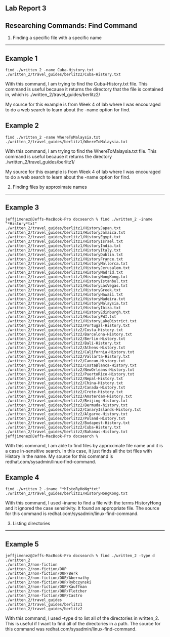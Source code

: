 Lab Report 3
---
Researching  Commands:  Find Command
---

1) Finding a specific file with a specific name
---
Example 1
---
```
find ./written_2 -name Cuba-History.txt
./written_2/travel_guides/berlitz2/Cuba-History.txt
```
With this command, I am trying to find the Cuba-History.txt file. This command is useful because it returns the directory that the file is contained in, which is ./written_2/travel_guides/berlitz2/

My source for this example is from Week 4 of lab where I was encouraged to do a web search to learn about the -name option for find.


Example 2
---
```
find ./written_2 -name WhereToMalaysia.txt
./written_2/travel_guides/berlitz1/WhereToMalaysia.txt
```
With this command, I am trying to find the WhereToMalaysia.txt file. This command is useful because it returns the directory ./written_2/travel_guides/berlitz1/

My source for this example is from Week 4 of lab where I was encouraged to do a web search to learn about the -name option for find.

2) Finding files by approximate names

---

Example 3
---
```
jeffjimenez@Jeffs-MacBook-Pro docsearch % find ./written_2 -iname "*History*txt"
./written_2/travel_guides/berlitz1/HistoryJapan.txt
./written_2/travel_guides/berlitz1/HistoryJamaica.txt
./written_2/travel_guides/berlitz1/HistoryEgypt.txt
./written_2/travel_guides/berlitz1/HistoryIsrael.txt
./written_2/travel_guides/berlitz1/HistoryIndia.txt
./written_2/travel_guides/berlitz1/HistoryItaly.txt
./written_2/travel_guides/berlitz1/HistoryDublin.txt
./written_2/travel_guides/berlitz1/HistoryFrance.txt
./written_2/travel_guides/berlitz1/HistoryMallorca.txt
./written_2/travel_guides/berlitz1/HistoryJerusalem.txt
./written_2/travel_guides/berlitz1/HistoryMadrid.txt
./written_2/travel_guides/berlitz1/HistoryHongKong.txt
./written_2/travel_guides/berlitz1/HistoryIstanbul.txt
./written_2/travel_guides/berlitz1/HistoryLasVegas.txt
./written_2/travel_guides/berlitz1/HistoryGreek.txt
./written_2/travel_guides/berlitz1/HistoryHawaii.txt
./written_2/travel_guides/berlitz1/HistoryMadeira.txt
./written_2/travel_guides/berlitz1/HistoryMalaysia.txt
./written_2/travel_guides/berlitz1/HistoryIbiza.txt
./written_2/travel_guides/berlitz1/HistoryEdinburgh.txt
./written_2/travel_guides/berlitz1/HistoryFWI.txt
./written_2/travel_guides/berlitz1/HistoryLakeDistrict.txt
./written_2/travel_guides/berlitz2/Portugal-History.txt
./written_2/travel_guides/berlitz2/Costa-History.txt
./written_2/travel_guides/berlitz2/Barcelona-History.txt
./written_2/travel_guides/berlitz2/Berlin-History.txt
./written_2/travel_guides/berlitz2/Bali-History.txt
./written_2/travel_guides/berlitz2/Athens-History.txt
./written_2/travel_guides/berlitz2/California-History.txt
./written_2/travel_guides/berlitz2/Vallarta-History.txt
./written_2/travel_guides/berlitz2/Cancun-History.txt
./written_2/travel_guides/berlitz2/CostaBlanca-History.txt
./written_2/travel_guides/berlitz2/NewOrleans-History.txt
./written_2/travel_guides/berlitz2/PuertoRico-History.txt
./written_2/travel_guides/berlitz2/Nepal-History.txt
./written_2/travel_guides/berlitz2/China-History.txt
./written_2/travel_guides/berlitz2/Canada-History.txt
./written_2/travel_guides/berlitz2/Crete-History.txt
./written_2/travel_guides/berlitz2/Amsterdam-History.txt
./written_2/travel_guides/berlitz2/Beijing-History.txt
./written_2/travel_guides/berlitz2/Bermuda-history.txt
./written_2/travel_guides/berlitz2/CanaryIslands-History.txt
./written_2/travel_guides/berlitz2/Algarve-History.txt
./written_2/travel_guides/berlitz2/Poland-History.txt
./written_2/travel_guides/berlitz2/Budapest-History.txt
./written_2/travel_guides/berlitz2/Cuba-History.txt
./written_2/travel_guides/berlitz2/Bahamas-History.txt
jeffjimenez@Jeffs-MacBook-Pro docsearch % 
```
With this command, I am able to find files by approximate file name and it is a case in-sensitive search. In this case, it just finds all the txt files with History in the name. My source for this command is redhat.com/sysadmin/linux-find-command.


Example 4
---

```
find ./written_2 -iname "*hIstoRyHoNg*txt"
./written_2/travel_guides/berlitz1/HistoryHongKong.txt
```
With this command, I used -iname to find a file with the terms HistoryHong and it ignored the case sensitivity. It found an appropriate file. The source for this command is redhat.com/sysadmin/linux-find-command.

3) Listing directories
---


Example 5
---
```
jeffjimenez@Jeffs-MacBook-Pro docsearch % find ./written_2 -type d
./written_2
./written_2/non-fiction
./written_2/non-fiction/OUP
./written_2/non-fiction/OUP/Berk
./written_2/non-fiction/OUP/Abernathy
./written_2/non-fiction/OUP/Rybczynski
./written_2/non-fiction/OUP/Kauffman
./written_2/non-fiction/OUP/Fletcher
./written_2/non-fiction/OUP/Castro
./written_2/travel_guides
./written_2/travel_guides/berlitz1
./written_2/travel_guides/berlitz2
```
With this command, I used -type d to list all of the directories in written_2. This is useful if I want to find all of the directories in a path. The source for this command was redhat.com/sysadmin/linux-find-command.
